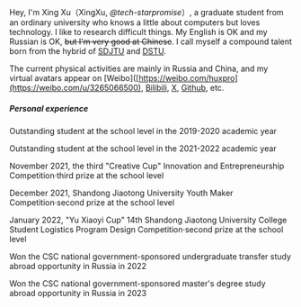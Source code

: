 Hey, I'm Xing Xu（XingXu, _@tech-starpromise_）, a graduate student from an ordinary university who knows a little about computers but loves technology. I like to research difficult things. My English is OK and my Russian is OK, ~~but I'm very good at Chinese~~. I call myself a compound talent born from the hybrid of [SDJTU](https://baike.baidu.com/item/%E5%B1%B1%E4%B8%9C%E4%BA%A4%E9%80%9A%E5%AD%A6%E9%99%A2/1241424) and [DSTU](https://baike.baidu.com/item/%E9%A1%BF%E6%B2%B3%E5%9B%BD%E7%AB%8B%E6%8A%80%E6%9C%AF%E5%A4%A7%E5%AD%A6/6988279).

The current physical activities are mainly in Russia and China, and my virtual avatars appear on [Weibo]([https://weibo.com/huxpro](https://weibo.com/u/3265066500), [Bilibili](https://space.bilibili.com/279381516), [X](https://x.com/Starpromise.jia), [Github](https://github.com/tech-starpromise), etc.

##### Personal experience
Outstanding student at the school level in the 2019-2020 academic year

Outstanding student at the school level in the 2021-2022 academic year

November 2021, the third "Creative Cup" Innovation and Entrepreneurship Competition·third prize at the school level

December 2021, Shandong Jiaotong University Youth Maker Competition·second prize at the school level

January 2022, "Yu Xiaoyi Cup" 14th Shandong Jiaotong University College Student Logistics Program Design Competition·second prize at the school level

Won the CSC national government-sponsored undergraduate transfer study abroad opportunity in Russia in 2022

Won the CSC national government-sponsored master's degree study abroad opportunity in Russia in 2023


